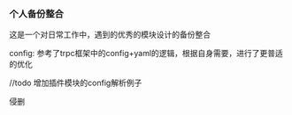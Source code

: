 ### 个人备份整合

这是一个对日常工作中，遇到的优秀的模块设计的备份整合

config: 参考了trpc框架中的config+yaml的逻辑，根据自身需要，进行了更普适的优化

//todo 增加插件模块的config解析例子

侵删